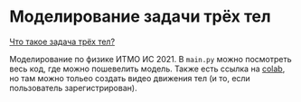 # Моделирование задачи трёх тел
[Что такое задача трёх тел?](https://ru.wikipedia.org/wiki/%D0%97%D0%B0%D0%B4%D0%B0%D1%87%D0%B0_%D1%82%D1%80%D1%91%D1%85_%D1%82%D0%B5%D0%BB)

Моделирование по физике ИТМО ИС 2021. В  `main.py` можно посмотреть весь код, где можно пошевелить модель. Также есть ссылка на [colab](https://colab.research.google.com/drive/1KakCgW0tT8_LNBy759Hdo8M7qhD70hfc#scrollTo=jSmwVC_8OEI9), но там можно тольео создать видео движения тел (и то, если пользователь зарегистрирован).
